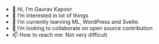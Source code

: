 - 👋 Hi, I’m Gaurav Kapoor
- 👀 I’m interested in lot of things
- 🌱 I’m currently learning ML, WordPress and Svelte.
- 💞️ I’m looking to collaborate on open source contribution
- 📫 How to reach me: Not very difficult

<!---
gkapoor121212/gkapoor121212 is a ✨ special ✨ repository because its `README.md` (this file) appears on your GitHub profile.
You can click the Preview link to take a look at your changes.
--->

